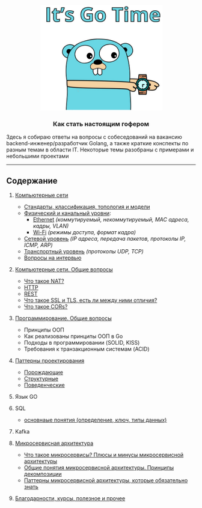<div align="center">
  <img width="325" height="281" src="misc/gopher.png">
  <h3>Как стать настоящим гофером</h3>
</div>

Здесь я собираю ответы на вопросы с собеседований на вакансию backend-инженер/разработчик Golang, а также 
краткие конспекты по разным темам в области IT. Некоторые темы разобраны с примерами и небольшими проектами  

---

## Содержание 

1. [Компьютерные сети](networking/part_1.md)
   - [Стандарты, классификация, топология и модели](networking/part_1.md)
   - [Физический и канальный уровни](networking/part_2.md):
      - [Ethernet](networking/part_3.md) _(коммутируемый, некоммутируемый, MAC адреса, кадры, VLAN)_
      - [Wi-Fi](networking/part_4.md) _(режимы доступа, формат кадра)_
   - [Сетевой уровень](networking/part_5.md) _(IP адреса, передача пакетов, протоколы IP, ICMP, ARP)_
   - [Транспортный уровень](networking/part_7.md) _(протоколы UDP, TCP)_
   - [Вопросы на интервью](networking/part_x.md)

2. [Компьютерные сети. Общие вопросы](https://github.com/sxexesx/learn-backend/blob/main/common/about.md)
   - [Что такое NAT?](https://github.com/sxexesx/learn-backend/blob/main/common/about.md#%D0%B2-%D1%87%D0%B5%D0%BC-%D0%BE%D1%82%D0%BB%D0%B8%D1%87%D0%B8%D0%B5-%D0%BF%D1%80%D0%BE%D1%82%D0%BE%D0%BA%D0%BE%D0%BB%D0%BE%D0%B2-tcp-%D0%B8-udp-%D0%B2-%D0%BA%D0%B0%D0%BA%D0%BE%D0%BC-%D1%81%D0%BB%D1%83%D1%87%D0%B0%D0%B5-udp-%D0%BF%D1%80%D0%B5%D0%B4%D0%BF%D0%BE%D1%87%D1%82%D0%B8%D1%82%D0%B5%D0%BB%D1%8C%D0%BD%D0%B5%D0%B5)
   - [HTTP](https://github.com/sxexesx/learn-backend/blob/main/common/about.md#http)
   - [REST](https://github.com/sxexesx/learn-backend/blob/main/common/about.md#rest)
   - [Что такое SSL и TLS, есть ли между ними отличия?](https://github.com/sxexesx/learn-backend/blob/main/common/about.md#%D0%B2-%D1%87%D0%B5%D0%BC-%D0%BE%D1%82%D0%BB%D0%B8%D1%87%D0%B8%D0%B5-%D0%BF%D1%80%D0%BE%D1%82%D0%BE%D0%BA%D0%BE%D0%BB%D0%BE%D0%B2-tcp-%D0%B8-udp-%D0%B2-%D0%BA%D0%B0%D0%BA%D0%BE%D0%BC-%D1%81%D0%BB%D1%83%D1%87%D0%B0%D0%B5-udp-%D0%BF%D1%80%D0%B5%D0%B4%D0%BF%D0%BE%D1%87%D1%82%D0%B8%D1%82%D0%B5%D0%BB%D1%8C%D0%BD%D0%B5%D0%B5)
   - [Что такое CORs?](common/about.md#что-такое-cors)

3. [Программирование. Общие вопросы]()
    - Принципы ООП
    - Как реализованы принципы ООП в Go
    - Подходы в программировании (SOLID, KISS)
    - Требования к транзакционным системам (ACID)     
  
4. [Паттерны проектирования](https://github.com/sxexesx/learn-backend/blob/main/patterns/about.md)
   - [Порождающие](https://github.com/sxexesx/learn-backend/blob/main/patterns/about.md#%D0%BF%D0%BE%D1%80%D0%BE%D0%B6%D0%B4%D0%B0%D1%8E%D1%89%D0%B8%D0%B5--creational-patterns)
   - [Структурные](https://github.com/sxexesx/learn-backend/blob/main/patterns/about.md#%D1%81%D1%82%D1%80%D1%83%D0%BA%D1%82%D1%83%D1%80%D0%BD%D1%8B%D0%B5--structural-patterns)
   - [Поведенческие](https://github.com/sxexesx/learn-backend/blob/main/patterns/about.md#%D0%BF%D0%BE%D0%B2%D0%B5%D0%B4%D0%B5%D0%BD%D1%87%D0%B5%D1%81%D0%BA%D0%B8%D0%B5--behavioral-patterns)
  

6. Язык GO

7. SQL
   - [основнаые понятия (определение, ключ, типы данных)](db/part_1.md)

8. Kafka

9. [Микросервисная архитектура](microsvc/common.md)
   - [Что такое микросервисы? Плюсы и минусы микросервисной архитектуры](microsvc/about.md)
   - [Общие понятия микросервисной архитектуры. Принципы декомпозиции](microsvc/decomposition.md) 
   - [Паттерны микросервисной архитектуры, которые обязательно знать](microsvc/most_known.md)

10. [Благодарности, курсы, полезное и прочее](misc/acknowledgements.md)
